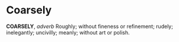 # Coarsely

**COARSELY**, _adverb_ Roughly; without fineness or refinement; rudely; inelegantly; uncivilly; meanly; without art or polish.